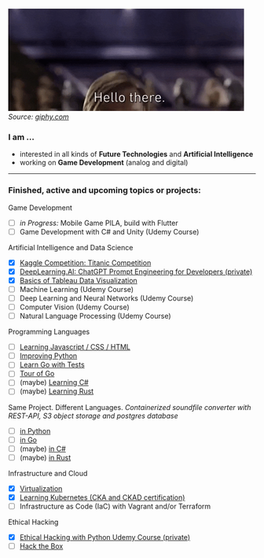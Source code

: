 ![alt text](./giphy-hello-there.gif)\
_Source: [giphy.com](https://giphy.com/gifs/starwars-star-wars-episode-3-xTiIzJSKB4l7xTouE8)_

<!--
**FOehlschlaeger/FOehlschlaeger** is a ✨ _special_ ✨ repository because its `README.md` (this file) appears on your GitHub profile.
-->

### I am ...
- interested in all kinds of **Future Technologies** and **Artificial Intelligence**
- working on **Game Development** (analog and digital)

<!--
---
### OpenSource Contributions
- [Deepl Python](https://github.com/DeepLcom/deepl-python)
- ...
-->

---
### Finished, active and upcoming topics or projects:
Game Development
- [ ] *in Progress:* Mobile Game PILA, build with Flutter
- [ ] Game Development with C# and Unity (Udemy Course)

Artificial Intelligence and Data Science
- [x] [Kaggle Competition: Titanic Competition](https://github.com/FOehlschlaeger/Kaggle_Titanic)
- [x] [DeepLearning.AI: ChatGPT Prompt Engineering for Developers (private)](https://github.com/FOehlschlaeger/deeplearning.ai-courses/tree/main/ChatGPT-Prompt-Engineering-for-Developers)
- [x] [Basics of Tableau Data Visualization](https://github.com/FOehlschlaeger/udemy-tableau-fundamentals-of-data-visualization)
- [ ] Machine Learning (Udemy Course)
- [ ] Deep Learning and Neural Networks (Udemy Course)
- [ ] Computer Vision (Udemy Course)
- [ ] Natural Language Processing (Udemy Course)

Programming Languages
- [ ] [Learning Javascript / CSS / HTML](https://github.com/FOehlschlaeger/Learning-Javascript-CSS-HTML)
- [ ] [Improving Python](https://github.com/FOehlschlaeger/Improving-Python)
- [ ] [Learn Go with Tests](https://github.com/FOehlschlaeger/Learn-Go-with-Tests)
- [ ] [Tour of Go](https://go.dev/tour/welcome/1)
- [ ] (maybe) [Learning C#](https://github.com/FOehlschlaeger/Learning-C-Sharp)
- [ ] (maybe) [Learning Rust](https://doc.rust-lang.org/book/)

Same Project. Different Languages. *Containerized soundfile converter with REST-API, S3 object storage and postgres database*
- [ ] [in Python]()
- [ ] [in Go]()
- [ ] (maybe) [in C#]()
- [ ] (maybe) [in Rust]()

Infrastructure and Cloud
- [x] [Virtualization](https://github.com/FOehlschlaeger/Virtualization)
- [x] [Learning Kubernetes (CKA and CKAD certification)](https://github.com/FOehlschlaeger/Learning-Kubernetes)
- [ ] Infrastructure as Code (IaC) with Vagrant and/or Terraform

Ethical Hacking
- [x] [Ethical Hacking with Python Udemy Course (private)](https://github.com/FOehlschlaeger/udemy-ethical-hacking-python)
- [ ] [Hack the Box](https://www.hackthebox.com/)

<!--
General Software Development, Tools and Frameworks
- [ ] [Bash Scripting](https://github.com/FOehlschlaeger/Learn-Bash-Scripting)
- [ ] [Clean Code (Udemy Course)]()
- [ ] [Learning Elasticsearch and ELK stack](https://github.com/FOehlschlaeger/Learning-Elastic)
-->
